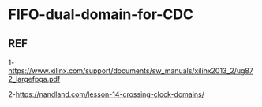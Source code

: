 # FIFO-dual-domain-for-CDC
## REF
1-https://www.xilinx.com/support/documents/sw_manuals/xilinx2013_2/ug872_largefpga.pdf

2-https://nandland.com/lesson-14-crossing-clock-domains/
